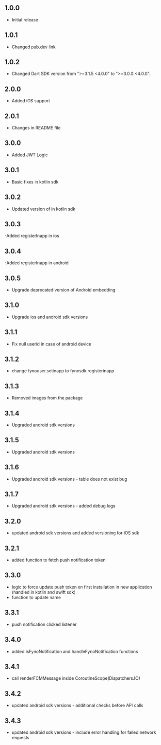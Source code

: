 ## 1.0.0

- Initial release

## 1.0.1

- Changed pub.dev link

## 1.0.2

- Changed Dart SDK version from ">=3.1.5 <4.0.0" to ">=3.0.0 <4.0.0".

## 2.0.0

- Added iOS support

## 2.0.1

- Changes in README file

## 3.0.0

- Added JWT Logic

## 3.0.1

- Basic fixes in kotlin sdk

## 3.0.2

- Updated version of in kotlin sdk

## 3.0.3

-Added registerInapp in ios

## 3.0.4

-Added registerInapp in android

## 3.0.5

- Upgrade deprecated version of Android embedding

## 3.1.0

- Upgrade ios and android sdk versions

## 3.1.1

- Fix null userid in case of android device

## 3.1.2

- change fynouser.setinapp to fynosdk.registerinapp

## 3.1.3

- Removed images from the package

## 3.1.4

- Upgraded android sdk versions

## 3.1.5

- Upgraded android sdk versions

## 3.1.6

- Upgraded android sdk versions - table does not exist bug

## 3.1.7

- Upgraded android sdk versions - added debug logs

## 3.2.0

- updated android sdk versions and added versioning for iOS sdk

## 3.2.1

- added function to fetch push notification token

## 3.3.0

- logic to force update push token on first installation in new application (handled in kotlin and swift sdk)
- function to update name

## 3.3.1

- push notification clicked listener

## 3.4.0

- added isFynoNotification and handleFynoNotification functions

## 3.4.1

- call renderFCMMessage inside CoroutineScope(Dispatchers.IO)

## 3.4.2

- updated android sdk versions - additional checks before API calls

## 3.4.3

- updated android sdk versions - include error handling for failed network requests
